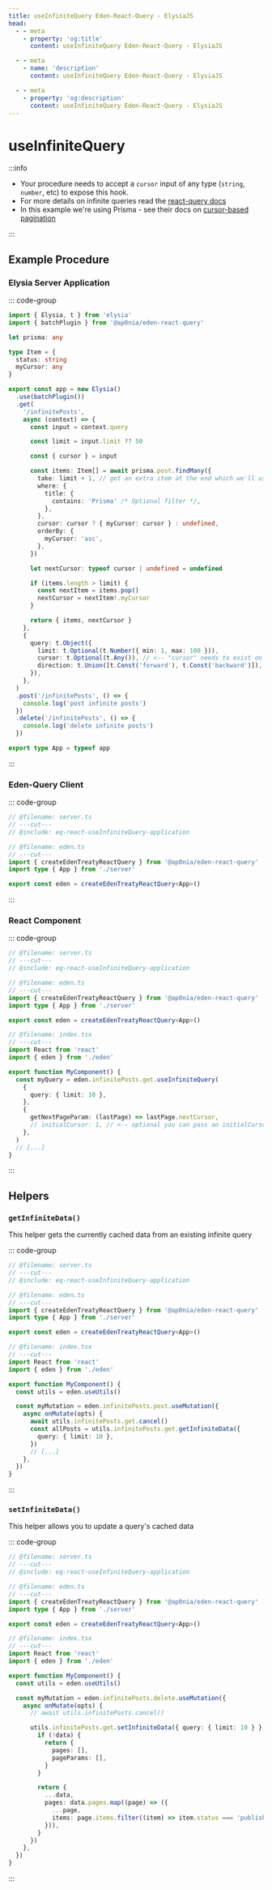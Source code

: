 ```yaml
---
title: useInfiniteQuery Eden-React-Query - ElysiaJS
head:
  - - meta
    - property: 'og:title'
      content: useInfiniteQuery Eden-React-Query - ElysiaJS

  - - meta
    - name: 'description'
      content: useInfiniteQuery Eden-React-Query - ElysiaJS

  - - meta
    - property: 'og:description'
      content: useInfiniteQuery Eden-React-Query - ElysiaJS
---
```


# useInfiniteQuery

:::info

- Your procedure needs to accept a `cursor` input of any type (`string`, `number`, etc) to expose this hook.
- For more details on infinite queries read the [react-query docs](https://tanstack.com/query/v5/docs/framework/react/reference/useInfiniteQuery)
- In this example we're using Prisma - see their docs on [cursor-based pagination](https://www.prisma.io/docs/concepts/components/prisma-client/pagination#cursor-based-pagination)

:::

## Example Procedure

### Elysia Server Application

::: code-group

```typescript twoslash include eq-react-useInfiniteQuery-application [server.ts]
import { Elysia, t } from 'elysia'
import { batchPlugin } from '@ap0nia/eden-react-query'

let prisma: any

type Item = {
  status: string
  myCursor: any
}

export const app = new Elysia()
  .use(batchPlugin())
  .get(
    '/infinitePosts',
    async (context) => {
      const input = context.query

      const limit = input.limit ?? 50

      const { cursor } = input

      const items: Item[] = await prisma.post.findMany({
        take: limit + 1, // get an extra item at the end which we'll use as next cursor
        where: {
          title: {
            contains: 'Prisma' /* Optional filter */,
          },
        },
        cursor: cursor ? { myCursor: cursor } : undefined,
        orderBy: {
          myCursor: 'asc',
        },
      })

      let nextCursor: typeof cursor | undefined = undefined

      if (items.length > limit) {
        const nextItem = items.pop()
        nextCursor = nextItem!.myCursor
      }

      return { items, nextCursor }
    },
    {
      query: t.Object({
        limit: t.Optional(t.Number({ min: 1, max: 100 })),
        cursor: t.Optional(t.Any()), // <-- "cursor" needs to exist on either the query or params, but can be any type
        direction: t.Union([t.Const('forward'), t.Const('backward')]), // optional, useful for bi-directional query
      }),
    },
  )
  .post('/infinitePosts', () => {
    console.log('post infinite posts')
  })
  .delete('/infinitePosts', () => {
    console.log('delete infinite posts')
  })

export type App = typeof app
```

:::

### Eden-Query Client

::: code-group

```typescript twoslash
// @filename: server.ts
// ---cut---
// @include: eq-react-useInfiniteQuery-application

// @filename: eden.ts
// ---cut---
import { createEdenTreatyReactQuery } from '@ap0nia/eden-react-query'
import type { App } from './server'

export const eden = createEdenTreatyReactQuery<App>()
```

:::

### React Component

::: code-group

```typescript twoslash [index.tsx]
// @filename: server.ts
// ---cut---
// @include: eq-react-useInfiniteQuery-application

// @filename: eden.ts
// ---cut---
import { createEdenTreatyReactQuery } from '@ap0nia/eden-react-query'
import type { App } from './server'

export const eden = createEdenTreatyReactQuery<App>()

// @filename: index.tsx
// ---cut---
import React from 'react'
import { eden } from './eden'

export function MyComponent() {
  const myQuery = eden.infinitePosts.get.useInfiniteQuery(
    {
      query: { limit: 10 },
    },
    {
      getNextPageParam: (lastPage) => lastPage.nextCursor,
      // initialCursor: 1, // <-- optional you can pass an initialCursor
    },
  )
  // [...]
}
```

:::

## Helpers

### `getInfiniteData()`

This helper gets the currently cached data from an existing infinite query

::: code-group

```typescript twoslash [index.tsx]
// @filename: server.ts
// ---cut---
// @include: eq-react-useInfiniteQuery-application

// @filename: eden.ts
// ---cut---
import { createEdenTreatyReactQuery } from '@ap0nia/eden-react-query'
import type { App } from './server'

export const eden = createEdenTreatyReactQuery<App>()

// @filename: index.tsx
// ---cut---
import React from 'react'
import { eden } from './eden'

export function MyComponent() {
  const utils = eden.useUtils()

  const myMutation = eden.infinitePosts.post.useMutation({
    async onMutate(opts) {
      await utils.infinitePosts.get.cancel()
      const allPosts = utils.infinitePosts.get.getInfiniteData({
        query: { limit: 10 },
      })
      // [...]
    },
  })
}
```

:::

### `setInfiniteData()`

This helper allows you to update a query's cached data

::: code-group

```typescript twoslash [index.tsx]
// @filename: server.ts
// ---cut---
// @include: eq-react-useInfiniteQuery-application

// @filename: eden.ts
// ---cut---
import { createEdenTreatyReactQuery } from '@ap0nia/eden-react-query'
import type { App } from './server'

export const eden = createEdenTreatyReactQuery<App>()

// @filename: index.tsx
// ---cut---
import React from 'react'
import { eden } from './eden'

export function MyComponent() {
  const utils = eden.useUtils()

  const myMutation = eden.infinitePosts.delete.useMutation({
    async onMutate(opts) {
      // await utils.infinitePosts.cancel()

      utils.infinitePosts.get.setInfiniteData({ query: { limit: 10 } }, (data) => {
        if (!data) {
          return {
            pages: [],
            pageParams: [],
          }
        }

        return {
          ...data,
          pages: data.pages.map((page) => ({
            ...page,
            items: page.items.filter((item) => item.status === 'published'),
          })),
        }
      })
    },
  })
}
```

:::
